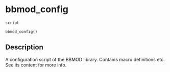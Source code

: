 # bbmod_config
`script`
```gml
bbmod_config()
```

## Description
A configuration script of the BBMOD library. Contains macro
 definitions etc. See its content for more info.